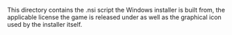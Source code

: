 This directory contains the .nsi script the Windows installer is built from,
the applicable license the game is released under as well as the graphical icon used by the installer itself.